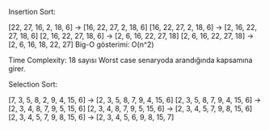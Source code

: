 Insertion Sort:

[22, 27, 16, 2, 18, 6] -> [16, 22, 27, 2, 18, 6]
[16, 22, 27, 2, 18, 6] -> [2, 16, 22, 27, 18, 6]
[2, 16, 22, 27, 18, 6] -> [2, 6, 16, 22, 27, 18]
[2, 6, 16, 22, 27, 18] -> [2, 6, 16, 18, 22, 27]
Big-O gösterimi: O(n^2)

Time Complexity: 18 sayısı Worst case senaryoda arandığında kapsamına girer.

Selection Sort:

[7, 3, 5, 8, 2, 9, 4, 15, 6] -> [2, 3, 5, 8, 7, 9, 4, 15, 6]
[2, 3, 5, 8, 7, 9, 4, 15, 6] -> [2, 3, 4, 8, 7, 9, 5, 15, 6]
[2, 3, 4, 8, 7, 9, 5, 15, 6] -> [2, 3, 4, 5, 7, 9, 8, 15, 6]
[2, 3, 4, 5, 7, 9, 8, 15, 6] -> [2, 3, 4, 5, 6, 9, 8, 15, 7]